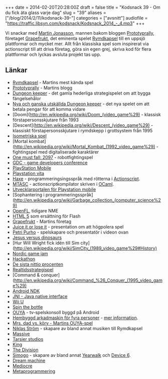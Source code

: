 +++
date = 2014-02-20T20:28:00Z
draft = false
title = "Kodsnack 39 - Om du fick äta glass varje dag"
slug = "39"
aliases = ["/blog/2014/2/11/kodsnack-39-"]
categories = ["avsnitt"]
audiofile = "https://traffic.libsyn.com/kodsnack/Kodsnack_2014_-_4.mp3"
+++

Vi snackar med [Martin Jonasson](http://twitter.com/grapefrukt), mannen bakom bloggen [Prototyprally](http://prototyprally.com), företaget [Grapefrukt](http://grapefrukt.com), det eminenta spelet [Rymdkapsel](http://rymdkapsel.com) till en uppsjö plattformar och mycket mer. Allt från klassiska spel som inspirerat via actionscript till att driva företag, göra sin egen grej, skriva kod för flera plattformar och lyckas avsluta projekt tas upp.

## Länkar ##

* [Rymdkapsel](http://rymdkapsel.com) - Martins mest kända spel
* [Prototyprally](prototyprally.com) - Martins blogg
* [Dungeon keeper](http://en.wikipedia.org/wiki/Dungeon_Keeper) - det gamla hederliga strategispelet om att bygga fängelsehålor
* [Nya och ganska utskällda Dungeon keeper](http://en.wikipedia.org/wiki/Dungeon_Keeper#Dungeon_Keeper_Mobile) - det nya spelet om att betala pengar för att komma vidare
* [Doom](http://en.wikipedia.org/wiki/Doom_(video_game%29) - klassisk förstapersonsskjutare från 1993
* [Descent](http://en.wikipedia.org/wiki/Descent_(video_game%29) - klassiskt förstapersonsskjutare i rymdskepp i grottsystem från 1995
* [Isometriska spel](http://en.wikipedia.org/wiki/Isometric_graphics_in_video_games_and_pixel_art)
* [Mortal kombat](http://en.wikipedia.org/wiki/Mortal_Kombat_(1992_video_game%29) - fightingspel med digitaliserade karaktärer
* [One must fall: 2097](http://en.wikipedia.org/wiki/One_Must_Fall:_2097) - robotfightingspel
* [GDC - game developers conference](http://www.gdconf.com)
* [PlayStation Mobile](http://se.playstation.com/playstation-mobile/)
* [Playstation vita](http://en.wikipedia.org/wiki/Playstation_vita)
* [Haxe](http://haxe.org/) - programmeringsingsspråk med rötterna i [Actionscript](http://en.wikipedia.org/wiki/Actionscript).
* [MTASC](http://en.wikipedia.org/wiki/MTASC) - actionscriptkompilator skriven i [OCaml](http://en.wikipedia.org/wiki/OCaml).
* [Utvecklarportalen för Playstation mobile](https://en-support.psm.playstation.net)
* [Sophantering i programmeringsspråk](http://en.wikipedia.org/wiki/Garbage_collection_(computer_science%29)
* [OpenFL](http://www.openfl.org/), tidigare NME
* [HTML 5](http://en.wikipedia.org/wiki/Comparison_of_HTML5_and_Flash) som ersättning för Flash
* [Grapefrukt](grapefrukt.com) - Martins företag
* [Juice it or lose it](http://www.youtube.com/watch?v=Fy0aCDmgnxg) - presentation om att högpolera spel
* [Petri Purho](http://www.kloonigames.com/blog/) - spelskapare och presentatör i videon ovan
* [Jesus versus dinosaurs](http://grapefrukt.com/jesus-vs-dinosaurs/)
* [Hur Will Wright fick idén till Sim city](http://en.wikipedia.org/wiki/SimCity_(1989_video_game%29#History)
* [Nordic game jam](http://nordicgamejam.org)
* [Hackathon](http://sv.wikipedia.org/wiki/Hackathon)
* [De sista nittio procenten](http://en.wikipedia.org/wiki/Ninety-ninety_rule)
* [Realtidsstrategispel](http://en.wikipedia.org/wiki/Real-time_strategy)
* [Command &amp; conquer](http://en.wikipedia.org/wiki/Command_%26_Conquer_(1995_video_game%29)
* [Android NDK](http://en.wikipedia.org/wiki/Android_software_development#Native_development_kit)
* [JNI - Java native interface](http://en.wikipedia.org/wiki/JNI)
* [Wii U](http://en.wikipedia.org/wiki/Wii_U)
* [Spin the bottle](http://www.knapnokgames.com/press/sheet.php?p=spin_the_bottle/)
* [OUYA](http://en.wikipedia.org/wiki/Ouya) - tv-spelskonsoll byggd på Android
* [Hembyggd arkadmaskin för fyra personer](http://prototyprally.com/crime-city-arcade/) - [mer information](http://devsound.se/2012/crime-city-arcade).
* [Mrs. dad vs. körv - Martins OUYA-spel](http://grapefrukt.com/mrs-dad-vs-korv/)
* [Niklas Ström](http://salkinitzor.bandcamp.com) - skapare av bland annat musiken till Rymdkapsel
* [Massive](http://www.massive.se)
* [Tarsier studios](http://tarsier.se)
* [King](https://king.com/)
* [The Division](http://en.wikipedia.org/wiki/Tom_Clancy's_The_Division)
* [Simogo](http://simogo.com) - skapare av bland annat [Yearwalk](http://simogo.com/games/yearwalk/) och [Device 6](http://simogo.com/games/device6/).
* [Dream machine](http://www.thedreammachine.se)
* [Mediocre](http://www.mediocre.se)
* [Metaprogrammering](http://en.wikipedia.org/wiki/Metaprogramming)

